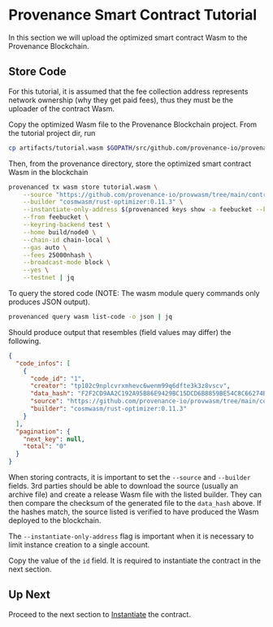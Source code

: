 # Provenance Smart Contract Tutorial

In this section we will upload the optimized smart contract Wasm to the Provenance Blockchain.

## Store Code

For this tutorial, it is assumed that the fee collection address represents network ownership
(why they get paid fees), thus they must be the uploader of the contract Wasm.

Copy the optimized Wasm file to the Provenance Blockchain project. From the tutorial project dir,
run

```bash
cp artifacts/tutorial.wasm $GOPATH/src/github.com/provenance-io/provenance
```

Then, from the provenance directory, store the optimized smart contract Wasm in the blockchain

```bash
provenanced tx wasm store tutorial.wasm \
    --source "https://github.com/provenance-io/provwasm/tree/main/contracts/tutorial" \
    --builder "cosmwasm/rust-optimizer:0.11.3" \
    --instantiate-only-address $(provenanced keys show -a feebucket --keyring-backend test --home build/node0 --testnet) \
    --from feebucket \
    --keyring-backend test \
    --home build/node0 \
    --chain-id chain-local \
    --gas auto \
    --fees 25000nhash \
    --broadcast-mode block \
    --yes \
    --testnet | jq
```

To query the stored code (NOTE: The wasm module query commands only produces JSON output).

```bash
provenanced query wasm list-code -o json | jq
```

Should produce output that resembles (field values may differ) the following.

```json
{
  "code_infos": [
    {
      "code_id": "1",
      "creator": "tp102c9nplcvrxmhevc6wenm99q6dfte3k3z8vscv",
      "data_hash": "F2F2CD9AA2C192A95B86E9429BC15DCD6B8859BE54C8C66274B80347D2443D82",
      "source": "https://github.com/provenance-io/provwasm/tree/main/contracts/tutorial",
      "builder": "cosmwasm/rust-optimizer:0.11.3"
    }
  ],
  "pagination": {
    "next_key": null,
    "total": "0"
  }
}
```

When storing contracts, it is important to set the `--source` and `--builder` fields. 3rd parties
should be able to download the source (usually an archive file) and create a release Wasm file with
the listed builder. They can then compare the checksum of the generated file to the `data_hash`
above. If the hashes match, the source listed is verified to have produced the Wasm deployed to the
blockchain.

The `--instantiate-only-address` flag is important when it is necessary to limit instance creation
to a single account.

Copy the value of the `id` field. It is required to instantiate the contract in the next section.

## Up Next

Proceed to the next section to [Instantiate](10-instantiate.md) the contract.
